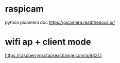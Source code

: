 # raspicam

python picamera doc https://picamera.readthedocs.io/

# wifi ap + client mode

https://raspberrypi.stackexchange.com/a/93312
